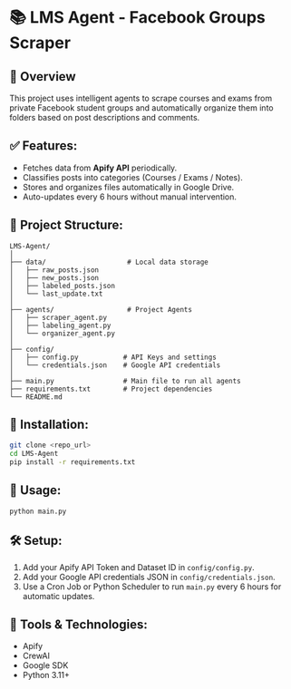 # 📚 LMS Agent - Facebook Groups Scraper

## 📌 Overview
This project uses intelligent agents to scrape courses and exams from private Facebook student groups and automatically organize them into folders based on post descriptions and comments.

## ✅ Features:
- Fetches data from **Apify API** periodically.
- Classifies posts into categories (Courses / Exams / Notes).
- Stores and organizes files automatically in Google Drive.
- Auto-updates every 6 hours without manual intervention.

## 📂 Project Structure:
```
LMS-Agent/
│
├── data/                    # Local data storage
│   ├── raw_posts.json
│   ├── new_posts.json
│   ├── labeled_posts.json
│   └── last_update.txt
│
├── agents/                  # Project Agents
│   ├── scraper_agent.py
│   ├── labeling_agent.py
│   └── organizer_agent.py
│
├── config/
│   ├── config.py           # API Keys and settings
│   └── credentials.json    # Google API credentials
│
├── main.py                 # Main file to run all agents
├── requirements.txt        # Project dependencies
└── README.md
```

## 🔧 Installation:
```bash
git clone <repo_url>
cd LMS-Agent
pip install -r requirements.txt
```

## 🚀 Usage:
```bash
python main.py
```

## 🛠️ Setup:
1. Add your Apify API Token and Dataset ID in `config/config.py`.
2. Add your Google API credentials JSON in `config/credentials.json`.
3. Use a Cron Job or Python Scheduler to run `main.py` every 6 hours for automatic updates.

## 📌 Tools & Technologies:
- Apify
- CrewAI
- Google SDK
- Python 3.11+